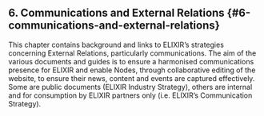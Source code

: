 ## 6\. Communications and External Relations {#6-communications-and-external-relations}

This chapter contains background and links to ELIXIR’s strategies concerning External Relations, particularly communications. The aim of the various documents and guides is to ensure a harmonised communications presence for ELIXIR and enable Nodes, through collaborative editing of the website, to ensure their news, content and events are captured effectively. Some are public documents (ELIXIR Industry Strategy), others are internal and for consumption by ELIXIR partners only (i.e. ELIXIR’s Communication Strategy).